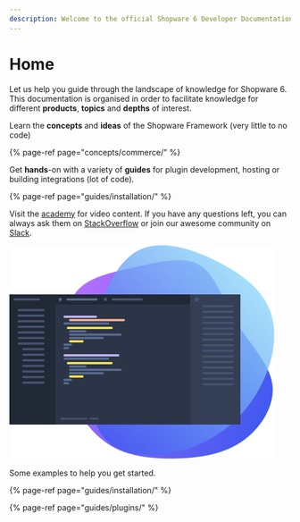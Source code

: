 ```yaml
---
description: Welcome to the official Shopware 6 Developer Documentation.
---
```


# Home

Let us help you guide through the landscape of knowledge for Shopware 6. This documentation is organised in order to facilitate knowledge for different **products**, **topics** and **depths** of interest.

Learn the **concepts** and **ideas** of the Shopware Framework \(very little to no code\)

{% page-ref page="concepts/commerce/" %}

Get **hands**-on with a variety of **guides** for plugin development, hosting or building integrations \(lot of code\).

{% page-ref page="guides/installation/" %}

Visit the [academy](https://academy.shopware.com/collections?category=developer-sw6) for video content. If you have any questions left, you can always ask them on [StackOverflow](https://stackoverflow.com/search?q=shopware) or join our awesome community on [Slack](https://slack.shopware.com/).

![](.gitbook/assets/image%20%289%29.png)

Some examples to help you get started.

{% page-ref page="guides/installation/" %}

{% page-ref page="guides/plugins/" %}

